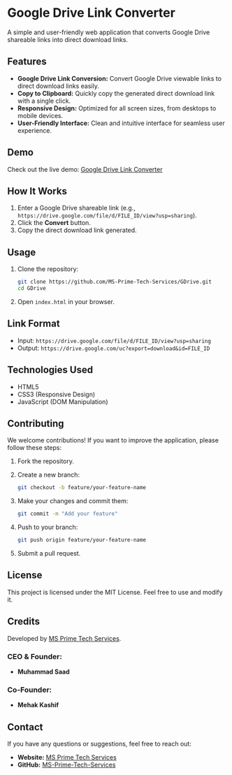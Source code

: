# Google Drive Link Converter

A simple and user-friendly web application that converts Google Drive shareable links into direct download links.

## Features

- **Google Drive Link Conversion:** Convert Google Drive viewable links to direct download links easily.
- **Copy to Clipboard:** Quickly copy the generated direct download link with a single click.
- **Responsive Design:** Optimized for all screen sizes, from desktops to mobile devices.
- **User-Friendly Interface:** Clean and intuitive interface for seamless user experience.

## Demo

Check out the live demo: [Google Drive Link Converter](https://msprimetechservices.blogspot.com)

## How It Works

1. Enter a Google Drive shareable link (e.g., `https://drive.google.com/file/d/FILE_ID/view?usp=sharing`).
2. Click the **Convert** button.
3. Copy the direct download link generated.

## Usage

1. Clone the repository:

    ```bash
    git clone https://github.com/MS-Prime-Tech-Services/GDrive.git
    cd GDrive
    ```

2. Open `index.html` in your browser.

## Link Format

- Input: `https://drive.google.com/file/d/FILE_ID/view?usp=sharing`
- Output: `https://drive.google.com/uc?export=download&id=FILE_ID`

## Technologies Used

- HTML5
- CSS3 (Responsive Design)
- JavaScript (DOM Manipulation)

## Contributing

We welcome contributions! If you want to improve the application, please follow these steps:

1. Fork the repository.
2. Create a new branch:

    ```bash
    git checkout -b feature/your-feature-name
    ```

3. Make your changes and commit them:

    ```bash
    git commit -m "Add your feature"
    ```

4. Push to your branch:

    ```bash
    git push origin feature/your-feature-name
    ```

5. Submit a pull request.

## License

This project is licensed under the MIT License. Feel free to use and modify it.

## Credits

Developed by [MS Prime Tech Services](https://msprimetechservices.blogspot.com).

### CEO & Founder:
- **Muhammad Saad**

### Co-Founder:
- **Mehak Kashif**

## Contact

If you have any questions or suggestions, feel free to reach out:

- **Website:** [MS Prime Tech Services](https://msprimetechservices.blogspot.com)
- **GitHub:** [MS-Prime-Tech-Services](https://github.com/MS-Prime-Tech-Services)
